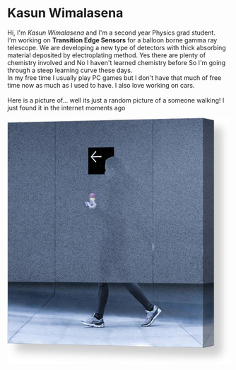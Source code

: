 # Kasun Wimalasena

Hi, I'm *Kasun Wimalasena* and I'm a second year Physics grad student.\
I'm working on **Transition Edge Sensors** for a balloon borne gamma ray telescope. We are developing a new type of detectors with thick absorbing material deposited by electroplating method. Yes there are plenty of chemistry involved and No I haven't learned chemistry before So I'm going through a steep learning curve these days.\
In my free time I usually play PC games but I don't have that much of free time now as much as I used to have. I also love working on cars.
\
\
Here is a picture of... well its just a random picture of a someone walking! I just found it in the internet moments ago

![Random](https://github.com/kasunwimalasena/IAM-851/blob/main/112.jpg)